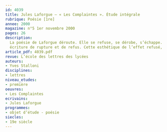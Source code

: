 ```yaml
---
id: 4039
title: Jules Laforgue – « Les Complaintes ». Étude intégrale
rubrique: Poésie [1re]
annee: 2000
magazine: n°5 1er novembre 2000
pages: 26
description: 
  La poésie de Laforgue déroute. Elle se refuse, se dérobe, s’échappe. On a du mal à la comprendre, même à la sentir. On y cherche en vain des lignes mélodiques continues, des épanchements lyriques personnels, des référents thématiques classiques. Le discours critique moderne n’a pas éludé cette difficulté d’approche et s’est efforcé de donner un nom, assorti parfois d’une description, à cette
  écriture de rupture et de refus. Cette esthétique de l’effet refusé, de la déviation, de la retenue aussi, cet article propose de lui donner le nom d’« oblique » et de chercher des exemples de sa mise en œuvre dans « Les Complaintes ».
article_pdf: 4039.pdf
revue: L’école des lettres des lycées
auteurs:
- Yves Stalloni
disciplines:
- lettres
niveau_etudes:
- première
oeuvres:
- Les Complaintes
ecrivains:
- Jules Laforgue
programmes:
- objet d’étude - poésie
siecles:
- 19e siècle
---
```

